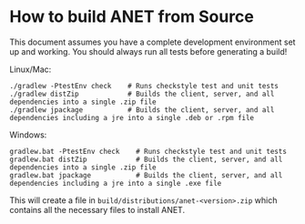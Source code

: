 # How to build ANET from Source

This document assumes you have a complete development environment set up and working.  You should always run all tests before generating a build!

Linux/Mac:
```
./gradlew -PtestEnv check    # Runs checkstyle test and unit tests
./gradlew distZip            # Builds the client, server, and all dependencies into a single .zip file
./gradlew jpackage           # Builds the client, server, and all dependencies including a jre into a single .deb or .rpm file
```

Windows:
```
gradlew.bat -PtestEnv check    # Runs checkstyle test and unit tests
gradlew.bat distZip            # Builds the client, server, and all dependencies into a single .zip file
gradlew.bat jpackage           # Builds the client, server, and all dependencies including a jre into a single .exe file
```

This will create a file in `build/distributions/anet-<version>.zip` which contains all the necessary files to install ANET.

